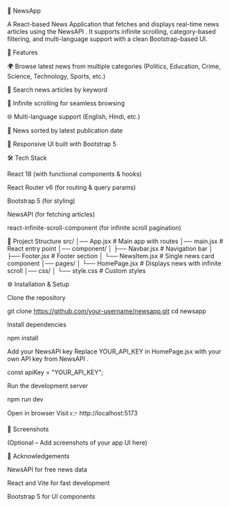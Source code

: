 📖 NewsApp

A React-based News Application that fetches and displays real-time news articles using the NewsAPI
.
It supports infinite scrolling, category-based filtering, and multi-language support with a clean Bootstrap-based UI.

🚀 Features

🌍 Browse latest news from multiple categories (Politics, Education, Crime, Science, Technology, Sports, etc.)

🔎 Search news articles by keyword

📜 Infinite scrolling for seamless browsing

🌐 Multi-language support (English, Hindi, etc.)

📅 News sorted by latest publication date

📱 Responsive UI built with Bootstrap 5

🛠️ Tech Stack

React 18 (with functional components & hooks)

React Router v6 (for routing & query params)

Bootstrap 5 (for styling)

NewsAPI (for fetching articles)

react-infinite-scroll-component (for infinite scroll pagination)

📂 Project Structure
src/
│── App.jsx             # Main app with routes
│── main.jsx            # React entry point
│── component/
│   ├── Navbar.jsx      # Navigation bar
│   ├── Footer.jsx      # Footer section
│   └── NewsItem.jsx    # Single news card component
│── pages/
│   └── HomePage.jsx    # Displays news with infinite scroll
│── css/
│   └── style.css       # Custom styles

⚙️ Installation & Setup

Clone the repository

git clone https://github.com/your-username/newsapp.git
cd newsapp


Install dependencies

npm install


Add your NewsAPI key
Replace YOUR_API_KEY in HomePage.jsx with your own API key from NewsAPI
.

const apiKey = "YOUR_API_KEY";


Run the development server

npm run dev


Open in browser
Visit 👉 http://localhost:5173

📸 Screenshots

(Optional – Add screenshots of your app UI here)

🙌 Acknowledgements

NewsAPI
 for free news data

React
 and Vite
 for fast development

Bootstrap 5
 for UI components